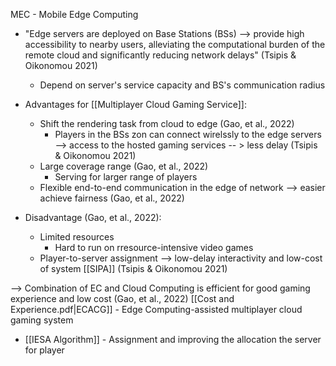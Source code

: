 MEC - Mobile Edge Computing

- "Edge servers are deployed on Base Stations (BSs) --> provide high accessibility to nearby users, alleviating the computational burden of the remote cloud and significantly reducing network delays" (Tsipis & Oikonomou 2021)
	- Depend on server's service capacity and BS's communication radius

- Advantages for [[Multiplayer Cloud Gaming Service]]:
	- Shift the rendering task from cloud to edge (Gao, et al., 2022)
		- Players in the BSs zon can connect wirelssly to the edge servers --> access to the hosted gaming services -- > less delay (Tsipis & Oikonomou 2021)
	- Large coverage range (Gao, et al., 2022)
		- Serving for larger range of players
	- Flexible end-to-end communication in the edge of network --> easier achieve fairness (Gao, et al., 2022)

- Disadvantage (Gao, et al., 2022):
	- Limited resources
		- Hard to run on rresource-intensive video games
	- Player-to-server assignment --> low-delay interactivity and low-cost of system [[SIPA]] (Tsipis & Oikonomou 2021)

--> Combination of EC and Cloud Computing is efficient for good gaming experience and low cost (Gao, et al., 2022)
	[[Cost and Experience.pdf|ECACG]] - Edge Computing-assisted multiplayer cloud gaming system

- [[IESA Algorithm]] - Assignment and improving the allocation the server for player